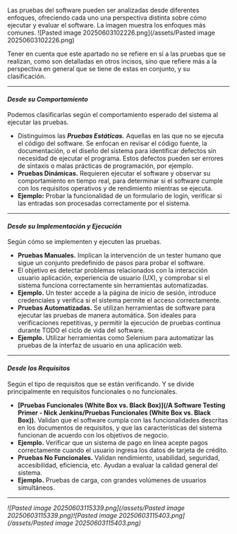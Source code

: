 Las pruebas del software pueden ser analizadas desde diferentes enfoques, ofreciendo cada uno una perspectiva distinta sobre cómo ejecutar y evaluar el software. La imagen muestra los enfoques más comunes.
![Pasted image 20250603102226.png](/assets/Pasted image 20250603102226.png)

Tener en cuenta que este apartado no se refiere en sí a las pruebas que se realizan, como son detalladas en otros incisos, sino que refiere más a la perspectiva en general que se tiene de estas en conjunto, y su clasificación.
****
#### *Desde su Comportamiento*
Podemos clasificarlas según el comportamiento esperado del sistema al ejecutar las pruebas.

- Distinguimos las ***Pruebas Estáticas.*** Aquellas en las que no se ejecuta el código del software. Se enfocan en revisar el código fuente, la documentación, o el diseño del sistema para identificar defectos sin necesidad de ejecutar el programa. Estos defectos pueden ser errores de sintaxis o malas prácticas de programación, por ejemplo.
- **Pruebas Dinámicas.** Requieren ejecutar el software y observar su comportamiento en tiempo real, para determinar si el software cumple con los requisitos operativos y de rendimiento mientras se ejecuta. 
- **Ejemplo:** Probar la funcionalidad de un formulario de login, verificar si las entradas son procesadas correctamente por el sistema.
****
#### *Desde su Implementación y Ejecución*
Según cómo se implementen y ejecuten las pruebas.

- **Pruebas Manuales.** Implican la intervención de un tester humano que sigue un conjunto predefinido de pasos para probar el software.
- El objetivo es detectar problemas relacionados con la interacción usuario aplicación, experiencia de usuario (UX), y comprobar si el sistema funciona correctamente sin herramientas automatizadas.
- **Ejemplo.** Un tester accede a la página de inicio de sesión, introduce credenciales y verifica si el sistema permite el acceso correctamente.
- **Pruebas Automatizadas.** Se utilizan herramientas de software para ejecutar las pruebas de manera automática. Son ideales para verificaciones repetitivas, y permitir la ejecución de pruebas continua durante TODO el ciclo de vida del software.
- **Ejemplo.** Utilizar herramientas como Selenium para automatizar las pruebas de la interfaz de usuario en una aplicación web.
****
#### *Desde los Requisitos*
Según el tipo de requisitos que se están verificando. Y se divide principalmente en requisitos funcionales o no funcionales.

- **[Pruebas Funcionales (White Box vs. Black Box)](/A Software Testing Primer - Nick Jenkins/Pruebas Funcionales (White Box vs. Black Box)).** Validan que el software cumpla con las funcionalidades descritas en los documentos de requisitos, y que las características del sistema funcionan de acuerdo con los objetivos de negocio.
- **Ejemplo.** Verificar que un sistema de pago en línea acepte pagos correctamente cuando el usuario ingresa los datos de tarjeta de crédito.
- **Pruebas No Funcionales.** Validan rendimiento, usabilidad, seguridad, accesibilidad, eficiencia, etc. Ayudan a evaluar la calidad general del sistema.
- **Ejemplo.** Pruebas de carga, con grandes volúmenes de usuarios simultáneos.
****
*![Pasted image 20250603115339.png](/assets/Pasted image 20250603115339.png)![Pasted image 20250603115403.png](/assets/Pasted image 20250603115403.png)*